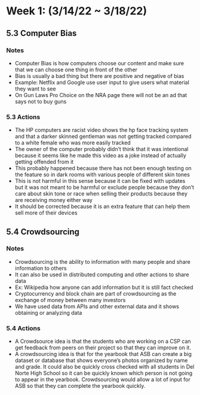 # Week 1: (3/14/22 ~ 3/18/22)

## 5.3 Computer Bias
### Notes
* Computer Bias is how computers choose our content and make sure that we can choose one thing in front of the other
* Bias is usually a bad thing but there are positive and negative of bias
* Example: Netflix and Google use user input to give users what material they want to see
* On Gun Laws Pro Choice on the NRA page there will not be an ad that says not to buy guns

### 5.3 Actions
* The HP computers are racist video shows the hp face tracking system and that a darker skinned gentleman was not getting tracked compared to a white female who was more easily tracked
* The owner of the computer probably didn’t think that it was intentional because it seems like he made this video as a joke instead of actually getting offended from it
* This probably happened because there has not been enough testing on the feature so in dark rooms with various people of different skin tones
* This is not harmful in this sense because it can be fixed with updates but it was not meant to be harmful or exclude people because they don’t care about skin tone or race when selling their products because they are receiving money either way
* It should be corrected because it is an extra feature that can help them sell more of their devices

## 5.4 Crowdsourcing
### Notes
* Crowdsourcing is the ability to information with many people and share information to others
* It can also be used in distributed computing and other actions to share data
* Ex: Wikipedia how anyone can add information but it is still fact checked
* Cryptocurrency and block chain are part of crowdsourcing as the exchange of money between many investors  
* We have used data from APIs and other external data and it shows obtaining or analyzing data

### 5.4 Actions
* A Crowdsource idea is that the students who are working on a CSP can get feedback from peers on their project so that they can improve on it.
* A crowdsourcing idea is that for the yearbook that ASB can create a big dataset or database that shows everyone’s photos organized by name and grade. It could also be quickly cross checked with all students in Del Norte High School so it can be quickly known which person is not going to appear in the yearbook. Crowdsourcing would allow a lot of input for ASB so that they can complete the yearbook quickly.
